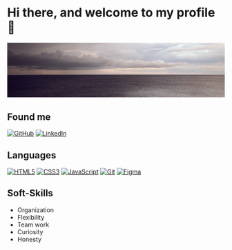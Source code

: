 # Hi there, and welcome to my profile 👋


![alt text](Sea.jpg)


## Found me

[![GitHub](https://img.shields.io/badge/-GitHub-000?&logo=GitHub&logoColor=FFF)](https://github.com/sami-aak)
[![LinkedIn](https://img.shields.io/badge/-LinkedIn-000?&logo=LinkedIn&logoColor=0A66C2)](https://www.linkedin.com/in/sami-a-56920524a/)

## Languages

[![HTML5](https://img.shields.io/badge/-HTML5-000?&logo=HTML5&logoColor=E34F26)](https://www.w3.org/html/)
[![CSS3](https://img.shields.io/badge/-CSS3-000?&logo=CSS3&logoColor=1572B6)](https://developer.mozilla.org/fr/docs/Web/CSS)
[![JavaScript](https://img.shields.io/badge/-JavaScript-000?&logo=JavaScript&logoColor=F7DF1E)](https://developer.mozilla.org/en-US/docs/Web/JavaScript)
[![Git](https://img.shields.io/badge/-Git-000?&logo=Git&logoColor=F05032)](https://git-scm.com/)
[![Figma](https://img.shields.io/badge/-Figma-000?&logo=Figma&logoColor=F24E1E)](https://www.figma.com/)

## Soft-Skills

- Organization
- Flexibility
- Team work
- Curiosity
- Honesty

<!--
**sami-aak/sami-aak** is a ✨ _special_ ✨ repository because its `README.md` (this file) appears on your GitHub profile.

Here are some ideas to get you started:

- 🔭 I’m currently working on ...
- 🌱 I’m currently learning ...
- 👯 I’m looking to collaborate on ...
- 🤔 I’m looking for help with ...
- 💬 Ask me about ...
- 📫 How to reach me: ...
- 😄 Pronouns: ...
- ⚡ Fun fact: ...
-->
